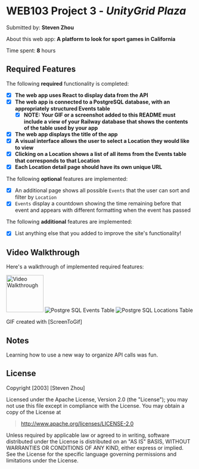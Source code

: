 # WEB103 Project 3 - *UnityGrid Plaza*

Submitted by: **Steven Zhou**

About this web app: **A platform to look for sport games in California**

Time spent: **8** hours

## Required Features

The following **required** functionality is completed:

<!-- Make sure to check off completed functionality below -->

- [X] **The web app uses React to display data from the API**
- [X] **The web app is connected to a PostgreSQL database, with an appropriately structured Events table**
  - [X] **NOTE: Your GIF or a screenshot added to this README must include a view of your Railway database that shows the contents of the table used by your app**
- [X] **The web app displays the title of the app**
- [X] **A visual interface allows the user to select a Location they would like to view**
- [X] **Clicking on a Location shows a list of all items from the Events table that corresponds to that Location**
- [X] **Each Location detail page should have its own unique URL**

The following **optional** features are implemented:

- [X] An additional page shows all possible `Events` that the user can sort and filter by `Location`
- [X] `Events` display a countdown showing the time remaining before that event and appears with different formatting when the event has passed

The following **additional** features are implemented:

- [X] List anything else that you added to improve the site's functionality!

## Video Walkthrough

Here's a walkthrough of implemented required features:

<img src='https://i.imgur.com/WsgL0HL.gif' title='Video Walkthrough' width='100px' alt='Video Walkthrough' />
<img src="https://cdn.discordapp.com/attachments/721962382666104857/1159277909144522833/Screenshot_2023-10-04_165610.png?ex=653070af&is=651dfbaf&hm=8b47f9233c4aa89fab36feeddf9159c6449032c98b337ff81b19a5cb31b6ba25&" title="events table" width="" alt="Postgre SQL Events Table">
<img src="https://cdn.discordapp.com/attachments/721962382666104857/1159278031228129310/Screenshot_2023-10-04_165652.png?ex=653070cc&is=651dfbcc&hm=c18ccf2e163e2016041f974673b5f257bcfd7c5ea162270e7bc10d8a1839e39d&" title="locations table" width="" alt="Postgre SQL Locations Table">

<!-- Replace this with whatever GIF tool you used! -->
GIF created with [ScreenToGif]
<!-- Recommended tools:
[Kap](https://getkap.co/) for macOS
[ScreenToGif](https://www.screentogif.com/) for Windows
[peek](https://github.com/phw/peek) for Linux. -->

## Notes

Learning how to use a new way to organize API calls was fun.

## License

Copyright [2003] [Steven Zhou]

Licensed under the Apache License, Version 2.0 (the "License"); you may not use this file except in compliance with the License. You may obtain a copy of the License at

> http://www.apache.org/licenses/LICENSE-2.0

Unless required by applicable law or agreed to in writing, software distributed under the License is distributed on an "AS IS" BASIS, WITHOUT WARRANTIES OR CONDITIONS OF ANY KIND, either express or implied. See the License for the specific language governing permissions and limitations under the License.